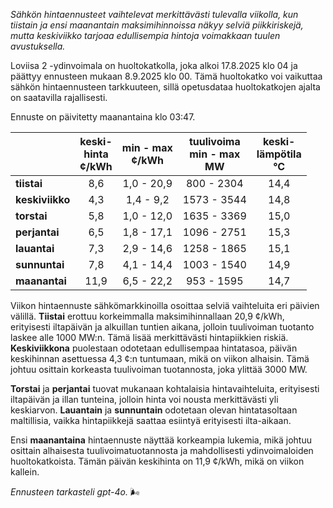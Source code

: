 *Sähkön hintaennusteet vaihtelevat merkittävästi tulevalla viikolla, kun tiistain ja ensi maanantain maksimihinnoissa näkyy selviä piikkiriskejä, mutta keskiviikko tarjoaa edullisempia hintoja voimakkaan tuulen avustuksella.*

Loviisa 2 -ydinvoimala on huoltokatkolla, joka alkoi 17.8.2025 klo 04 ja päättyy ennusteen mukaan 8.9.2025 klo 00. Tämä huoltokatko voi vaikuttaa sähkön hintaennusteen tarkkuuteen, sillä opetusdataa huoltokatkojen ajalta on saatavilla rajallisesti.

Ennuste on päivitetty maanantaina klo 03:47.

|            | keski-<br>hinta<br>¢/kWh | min - max<br>¢/kWh | tuulivoima<br>min - max<br>MW | keski-<br>lämpötila<br>°C |
|:-----------|:----------------:|:----------------:|:-------------:|:-------------:|
| **tiistai**    | 8,6            | 1,0 - 20,9       | 800 - 2304    | 14,4          |
| **keskiviikko**| 4,3            | 1,4 - 9,2        | 1573 - 3544   | 14,8          |
| **torstai**    | 5,8            | 1,0 - 12,0       | 1635 - 3369   | 15,0          |
| **perjantai**  | 6,5            | 1,8 - 17,1       | 1096 - 2751   | 15,3          |
| **lauantai**   | 7,3            | 2,9 - 14,6       | 1258 - 1865   | 15,1          |
| **sunnuntai**  | 7,8            | 4,1 - 14,4       | 1003 - 1540   | 14,9          |
| **maanantai**  | 11,9           | 6,5 - 22,2       | 953 - 1595    | 14,7          |

Viikon hintaennuste sähkömarkkinoilla osoittaa selviä vaihteluita eri päivien välillä. **Tiistai** erottuu korkeimmalla maksimihinnallaan 20,9 ¢/kWh, erityisesti iltapäivän ja alkuillan tuntien aikana, jolloin tuulivoiman tuotanto laskee alle 1000 MW:n. Tämä lisää merkittävästi hintapiikkien riskiä. **Keskiviikkona** puolestaan odotetaan edullisempaa hintatasoa, päivän keskihinnan asettuessa 4,3 ¢:n tuntumaan, mikä on viikon alhaisin. Tämä johtuu osittain korkeasta tuulivoiman tuotannosta, joka ylittää 3000 MW.

**Torstai** ja **perjantai** tuovat mukanaan kohtalaisia hintavaihteluita, erityisesti iltapäivän ja illan tunteina, jolloin hinta voi nousta merkittävästi yli keskiarvon. **Lauantain** ja **sunnuntain** odotetaan olevan hintatasoltaan maltillisia, vaikka hintapiikkejä saattaa esiintyä erityisesti ilta-aikaan.

Ensi **maanantaina** hintaennuste näyttää korkeampia lukemia, mikä johtuu osittain alhaisesta tuulivoimatuotannosta ja mahdollisesti ydinvoimaloiden huoltokatkoista. Tämän päivän keskihinta on 11,9 ¢/kWh, mikä on viikon kallein.

*Ennusteen tarkasteli gpt-4o.* 🌬️
